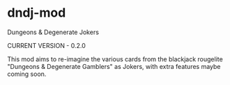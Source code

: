 # dndj-mod
Dungeons &amp; Degenerate Jokers

CURRENT VERSION - 0.2.0

This mod aims to re-imagine the various cards from the blackjack rougelite "Dungeons & Degenerate Gamblers" as Jokers,
with extra features maybe coming soon.
